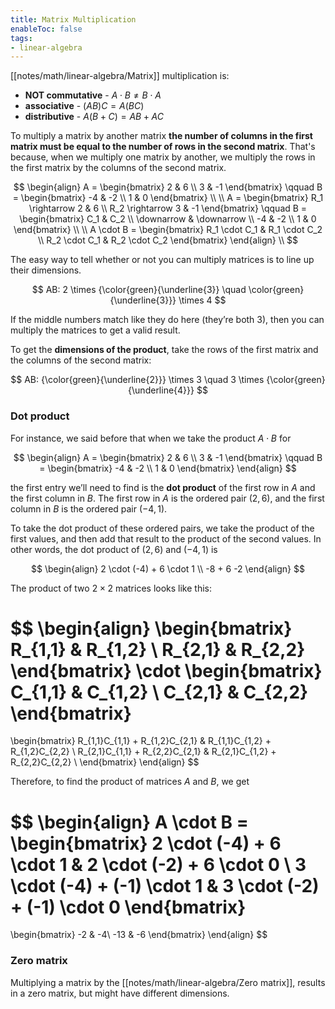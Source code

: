 ```yaml
---
title: Matrix Multiplication
enableToc: false
tags: 
- linear-algebra
---
```

[[notes/math/linear-algebra/Matrix]] multiplication is:

- **NOT commutative** - $A\cdot B \neq B\cdot A$ 
- **associative** - $(AB)C = A(BC)$
- **distributive** - $A(B + C) = AB + AC$


To multiply a matrix by another matrix **the number of columns in the first matrix must be equal to the number of rows in the second matrix**. That's because, when we multiply one matrix by another, we multiply the rows in the first matrix by the columns of the second matrix.

$$
\begin{align}
A = 
\begin{bmatrix}
2 & 6 \\ 
3 & -1 
\end{bmatrix}  
\qquad
B = 
\begin{bmatrix}
-4 & -2 \\ 
1 & 0
\end{bmatrix} \\ \\
A = 
\begin{bmatrix}
R_1 \rightarrow 2 & 6 \\ 
R_2 \rightarrow 3 & -1 
\end{bmatrix} 
\qquad
B = 
\begin{bmatrix}
C_1 & C_2 \\
\downarrow & \downarrow \\
-4 & -2 \\ 
1 & 0
\end{bmatrix} \\ \\
A \cdot B = \begin{bmatrix}
R_1 \cdot C_1 & R_1 \cdot C_2 \\ 
R_2 \cdot C_1 & R_2 \cdot C_2 
\end{bmatrix}
\end{align} \\
$$

The easy way to tell whether or not you can multiply matrices is to line up their dimensions.

$$
AB: 2 \times {\color{green}{\underline{3}} \quad \color{green}{\underline{3}}} \times 4
$$

If the middle numbers match like they do here (they’re both $3$), then you can multiply the matrices to get a valid result.

To get the **dimensions of the product**, take the rows of the first matrix and the columns of the second matrix: 

$$
AB: {\color{green}{\underline{2}}} \times 3 \quad 3 \times {\color{green}{\underline{4}}}
$$

### Dot product

For instance, we said before that when we take the product $A \cdot B$ for

$$
\begin{align}
A = 
\begin{bmatrix}
2 & 6 \\ 
3 & -1 
\end{bmatrix}  
\qquad
B = 
\begin{bmatrix}
-4 & -2 \\ 
1 & 0
\end{bmatrix} 
\end{align}
$$

the first entry we’ll need to find is the **dot product** of the first row in $A$ and the first column in $B$. The first row in $A$ is the ordered pair $(2,6)$, and the first column in $B$ is the ordered pair $(−4,1)$.

To take the dot product of these ordered pairs, we take the product of the first values, and then add that result to the product of the second values. In other words, the dot product of $(2,6)$ and $(−4,1)$ is

$$
\begin{align}
2 \cdot (-4) + 6 \cdot 1 \\
-8 + 6
-2 
\end{align}
$$

The product of two $2 \times 2$ matrices looks like this:

$$
\begin{align}
\begin{bmatrix}
R_{1,1} & R_{1,2} \\ 
R_{2,1} & R_{2,2} 
\end{bmatrix}
\cdot
\begin{bmatrix}
C_{1,1} & C_{1,2} \\ 
C_{2,1} & C_{2,2} 
\end{bmatrix}
= 
\begin{bmatrix}
R_{1,1}C_{1,1} + R_{1,2}C_{2,1} & R_{1,1}C_{1,2} + R_{1,2}C_{2,2} \\
R_{2,1}C_{1,1} + R_{2,2}C_{2,1} & R_{2,1}C_{1,2} + R_{2,2}C_{2,2} \\
\end{bmatrix}
\end{align}
$$

Therefore, to find the product of matrices $A$ and $B$, we get 

$$
\begin{align}
A \cdot B = 
\begin{bmatrix}
2 \cdot (-4) + 6 \cdot 1 & 2 \cdot (-2) + 6 \cdot 0 \\ 
3 \cdot (-4) + (-1) \cdot 1 & 3 \cdot (-2) + (-1) \cdot 0
\end{bmatrix} 
= 
\begin{bmatrix}
-2 &  -4\\ 
-13 & -6
\end{bmatrix} 
\end{align}
$$

### Zero matrix

Multiplying a matrix by the [[notes/math/linear-algebra/Zero matrix]], results in a zero matrix, but might have different dimensions. 
